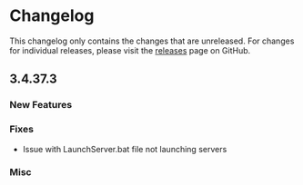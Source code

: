 # Changelog

This changelog only contains the changes that are unreleased. For changes for individual releases, please visit the
[releases](https://github.com/ATLauncher/ATLauncher/releases) page on GitHub.

## 3.4.37.3

### New Features

### Fixes
- Issue with LaunchServer.bat file not launching servers

### Misc
